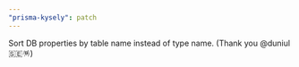 ```yaml
---
"prisma-kysely": patch
---
```


Sort DB properties by table name instead of type name. (Thank you @duniul 🇸🇪🪅)
